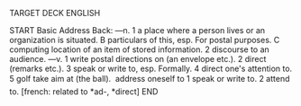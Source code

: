 TARGET DECK
ENGLISH

START
Basic
Address
Back: —n. 1 a place where a person lives or an organization is situated. B particulars of this, esp. For postal purposes. C computing location of an item of stored information. 2 discourse to an audience. —v. 1 write postal directions on (an envelope etc.). 2 direct (remarks etc.). 3 speak or write to, esp. Formally. 4 direct one's attention to. 5 golf take aim at (the ball).  address oneself to 1 speak or write to. 2 attend to. [french: related to *ad-, *direct]
END
